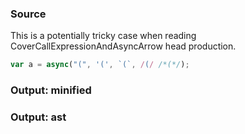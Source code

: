 ### Source
This is a potentially tricky case when reading CoverCallExpressionAndAsyncArrow head production.

```js check-format:no
var a = async("(", '(', `(`, /(/ /*(*/);
```

### Output: minified
### Output: ast
